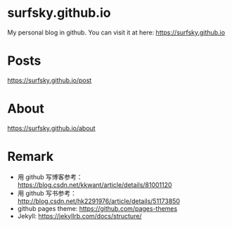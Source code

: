 surfsky.github.io
================================
My personal blog in github. You can visit it at here: <https://surfsky.github.io>


Posts
================================

<https://surfsky.github.io/post>


About
================================

<https://surfsky.github.io/about>


Remark
================================

- 用 github 写博客参考：https://blog.csdn.net/kkwant/article/details/81001120
- 用 github 写书参考：http://blog.csdn.net/hk2291976/article/details/51173850
- github pages theme: https://github.com/pages-themes
- Jekyll: https://jekyllrb.com/docs/structure/